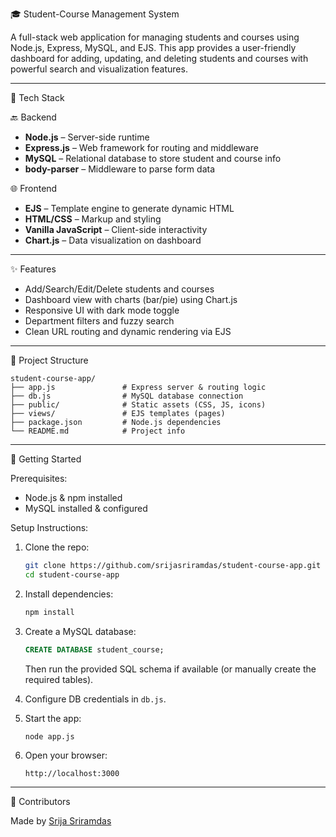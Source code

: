🎓 Student-Course Management System

A full-stack web application for managing students and courses using Node.js, Express, MySQL, and EJS. This app provides a user-friendly dashboard for adding, updating, and deleting students and courses with powerful search and visualization features.

---

🔧 Tech Stack

🔙 Backend
- **Node.js** – Server-side runtime
- **Express.js** – Web framework for routing and middleware
- **MySQL** – Relational database to store student and course info
- **body-parser** – Middleware to parse form data

🌐 Frontend
- **EJS** – Template engine to generate dynamic HTML
- **HTML/CSS** – Markup and styling
- **Vanilla JavaScript** – Client-side interactivity
- **Chart.js** – Data visualization on dashboard

---

✨ Features

- Add/Search/Edit/Delete students and courses
- Dashboard view with charts (bar/pie) using Chart.js
- Responsive UI with dark mode toggle
- Department filters and fuzzy search
- Clean URL routing and dynamic rendering via EJS

---

📁 Project Structure

```
student-course-app/
├── app.js               # Express server & routing logic
├── db.js                # MySQL database connection
├── public/              # Static assets (CSS, JS, icons)
├── views/               # EJS templates (pages)
├── package.json         # Node.js dependencies
└── README.md            # Project info
```

---

🚀 Getting Started

Prerequisites:
- Node.js & npm installed
- MySQL installed & configured

Setup Instructions:

1. Clone the repo:
   ```bash
   git clone https://github.com/srijasriramdas/student-course-app.git
   cd student-course-app
   ```

2. Install dependencies:
   ```bash
   npm install
   ```

3. Create a MySQL database:
   ```sql
   CREATE DATABASE student_course;
   ```
   Then run the provided SQL schema if available (or manually create the required tables).

4. Configure DB credentials in `db.js`.

5. Start the app:
   ```bash
   node app.js
   ```

6. Open your browser:
   ```
   http://localhost:3000
   ```

---

🙌 Contributors

Made  by [Srija Sriramdas](https://github.com/srijasriramdas)
